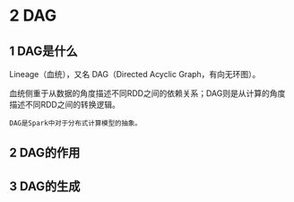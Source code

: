 # 2 DAG

## 1 DAG是什么
   Lineage（血统），又名 DAG（Directed Acyclic Graph，有向无环图）。
   
   血统侧重于从数据的角度描述不同RDD之间的依赖关系；DAG则是从计算的角度描述不同RDD之间的转换逻辑。
   
    DAG是Spark中对于分布式计算模型的抽象。

  
## 2 DAG的作用



## 3 DAG的生成
